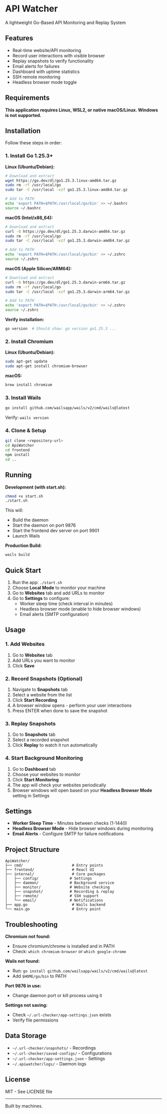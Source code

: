 # API Watcher

A lightweight Go-Based API Monitoring and Replay System

## Features

- Real-time website/API monitoring
- Record user interactions with visible browser
- Replay snapshots to verify functionality
- Email alerts for failures
- Dashboard with uptime statistics
- SSH remote monitoring
- Headless browser mode toggle

## Requirements

**This application requires Linux, WSL2, or native macOS/Linux. Windows is not supported.**

## Installation

Follow these steps in order:

### 1. Install Go 1.25.3+

**Linux (Ubuntu/Debian):**
```bash
# Download and extract
wget https://go.dev/dl/go1.25.3.linux-amd64.tar.gz
sudo rm -rf /usr/local/go
sudo tar -C /usr/local -xzf go1.25.3.linux-amd64.tar.gz

# Add to PATH
echo 'export PATH=$PATH:/usr/local/go/bin' >> ~/.bashrc
source ~/.bashrc
```

**macOS (Intel/x86_64):**
```bash
# Download and extract
curl -O https://go.dev/dl/go1.25.3.darwin-amd64.tar.gz
sudo rm -rf /usr/local/go
sudo tar -C /usr/local -xzf go1.25.3.darwin-amd64.tar.gz

# Add to PATH
echo 'export PATH=$PATH:/usr/local/go/bin' >> ~/.zshrc
source ~/.zshrc
```

**macOS (Apple Silicon/ARM64):**
```bash
# Download and extract
curl -O https://go.dev/dl/go1.25.3.darwin-arm64.tar.gz
sudo rm -rf /usr/local/go
sudo tar -C /usr/local -xzf go1.25.3.darwin-arm64.tar.gz

# Add to PATH
echo 'export PATH=$PATH:/usr/local/go/bin' >> ~/.zshrc
source ~/.zshrc
```

**Verify installation:**
```bash
go version  # Should show: go version go1.25.3 ...
```

### 2. Install Chromium

**Linux (Ubuntu/Debian):**
```bash
sudo apt-get update
sudo apt-get install chromium-browser
```

**macOS:**
```bash
brew install chromium
```

### 3. Install Wails

```bash
go install github.com/wailsapp/wails/v2/cmd/wails@latest
```

Verify: `wails version`

### 4. Clone & Setup

```bash
git clone <repository-url>
cd ApiWatcher
cd frontend
npm install
cd ..
```

## Running

**Development (with start.sh):**
```bash
chmod +x start.sh
./start.sh
```

This will:
- Build the daemon
- Start the daemon on port 9876
- Start the frontend dev server on port 9901
- Launch Wails

**Production Build:**
```bash
wails build
```

## Quick Start

1. Run the app: `./start.sh`
2. Choose **Local Mode** to monitor your machine
3. Go to **Websites** tab and add URLs to monitor
4. Go to **Settings** to configure:
   - Worker sleep time (check interval in minutes)
   - Headless browser mode (enable to hide browser windows)
   - Email alerts (SMTP configuration)

## Usage

### 1. Add Websites
1. Go to **Websites** tab
2. Add URLs you want to monitor
3. Click **Save**

### 2. Record Snapshots (Optional)
1. Navigate to **Snapshots** tab
2. Select a website from the list
3. Click **Start Recording**
4. A browser window opens - perform your user interactions
5. Press ENTER when done to save the snapshot

### 3. Replay Snapshots
1. Go to **Snapshots** tab
2. Select a recorded snapshot
3. Click **Replay** to watch it run automatically

### 4. Start Background Monitoring
1. Go to **Dashboard** tab
2. Choose your websites to monitor
3. Click **Start Monitoring**
4. The app will check your websites periodically
5. Browser windows will open based on your **Headless Browser Mode** setting in Settings

## Settings

- **Worker Sleep Time** - Minutes between checks (1-1440)
- **Headless Browser Mode** - Hide browser windows during monitoring
- **Email Alerts** - Configure SMTP for failure notifications

## Project Structure

```
ApiWatcher/
├── cmd/                      # Entry points
├── frontend/                 # React UI
├── internal/                 # Core packages
│   ├── config/              # Settings
│   ├── daemon/              # Background service
│   ├── monitor/             # Website checking
│   ├── snapshot/            # Recording & replay
│   ├── remote/              # SSH support
│   └── email/               # Notifications
├── app.go                    # Wails backend
└── main.go                   # Entry point
```

## Troubleshooting

**Chromium not found:**
- Ensure chromium/chrome is installed and in PATH
- Check: `which chromium-browser` or `which google-chrome`

**Wails not found:**
- Run: `go install github.com/wailsapp/wails/v2/cmd/wails@latest`
- Add `$HOME/go/bin` to PATH

**Port 9876 in use:**
- Change daemon port or kill process using it

**Settings not saving:**
- Check `~/.url-checker/app-settings.json` exists
- Verify file permissions

## Data Storage

- `~/.url-checker/snapshots/` - Recordings
- `~/.url-checker/saved-configs/` - Configurations
- `~/.url-checker/app-settings.json` - Settings
- `~/.apiwatcher/logs/` - Daemon logs

## License

MIT - See LICENSE file

---

Built by machines.
